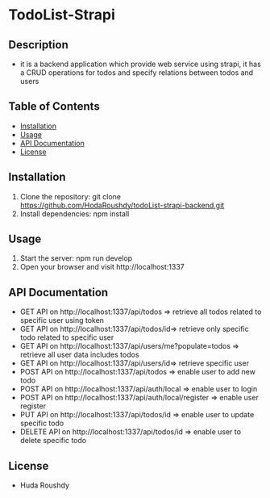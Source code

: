 # TodoList-Strapi

## Description

- it is a backend application which provide web service using strapi, it has a CRUD operations for todos and specify relations between todos and users

## Table of Contents

- [Installation](#installation)
- [Usage](#usage)
- [API Documentation](#api-documentation)
- [License](#license)

## Installation

1. Clone the repository: git clone https://github.com/HodaRoushdy/todoList-strapi-backend.git
2. Install dependencies: npm install

## Usage

1. Start the server: npm run develop
2. Open your browser and visit http://localhost:1337

## API Documentation

- GET API on http://localhost:1337/api/todos => retrieve all todos related to specific user using token
- GET API on http://localhost:1337/api/todos/id=> retrieve only specific todo related to specific user
- GET API on http://localhost:1337/api/users/me?populate=todos => retrieve all user data includes todos
- GET API on http://localhost:1337/api/users/id=> retrieve specific user
- POST API on http://localhost:1337/api/todos => enable user to add new todo
- POST API on http://localhost:1337/api/auth/local => enable user to login
- POST API on http://localhost:1337/api/auth/local/register => enable user register
- PUT API on http://localhost:1337/api/todos/id => enable user to update specific todo
- DELETE API on http://localhost:1337/api/todos/id => enable user to delete specific todo

## License
- Huda Roushdy
